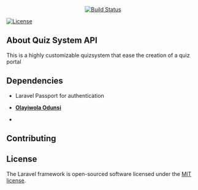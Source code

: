 
<p align="center">
<a href="https://travis-ci.org/laravel/framework"><img src="https://travis-ci.org/laravel/framework.svg" alt="Build Status"></a>


<a href="https://packagist.org/packages/laravel/framework"><img src="https://poser.pugx.org/laravel/framework/license.svg" alt="License"></a>
</p>

## About Quiz System API

This is a highly customizable quizsystem that ease the creation of a quiz portal


## Dependencies

- Laravel Passport for authentication



- **[Olayiwola Odunsi](https://twitter.com/olaysco)**
*


## Contributing




## License

The Laravel framework is open-sourced software licensed under the [MIT license](https://opensource.org/licenses/MIT).
